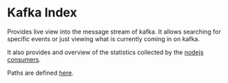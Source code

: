 # Kafka Index

Provides live view into the message stream of kafka. It allows searching
for specific events or just viewing what is currently coming in on
kafka.

It also provides and overview of the statistics collected by
the [nodejs consumers](../consumers.nodejs).

Paths are defined [here](app.js#L68-L70).
